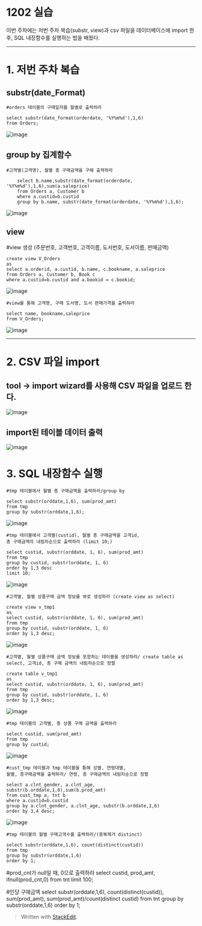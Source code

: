 # 1202 실습



이번 주차에는 저번 주차 복습(substr, view)과  csv 파일을 데이터베이스에 import 한 후, SQL 내장함수를 실행하는 법을 배웠다.

---

# 1. 저번 주차 복습

## substr(date_Format)
    
    #orders 테이블의 구매일자를 월별로 출력하라
    
    select substr(date_format(orderdate, '%Y%m%d'),1,6)
    from Orders;

![image](https://user-images.githubusercontent.com/114793024/206440248-aad514ba-b48c-494b-8eab-949e0f079095.png)



## group by 집계함수

    #고객별(고객명), 월별 총 구매금액을 구해 출력하라
    
        select b.name,substr(date_format(orderdate, '%Y%m%d'),1,6),sum(a.saleprice)
        from Orders a, Customer b
        where a.custid=b.custid
        group by b.name, substr(date_format(orderdate, '%Y%m%d'),1,6);

![image](https://user-images.githubusercontent.com/114793024/206441445-b8b4c80c-0cf4-4047-b62f-5067d2238df8.png)



## view 


#view 생성 (주문번호, 고객번호, 고객이름, 도서번호, 도서이름, 판매금액)

    create view V_Orders
    as 
    select a.orderid, a.custid, b.name, c.bookname, a.saleprice
    from Orders a, Customer b, Book c
    where a.custid=b.custid and a.bookid = c.bookid;

![image](https://user-images.githubusercontent.com/114793024/206445501-42bcfdb4-0b64-48a4-b40d-817e1634ae6e.png)

    #view를 통해 고객명, 구매 도서명, 도서 판매가격을 출력하라 
    
    select name, bookname,saleprice
    from V_Orders;

![image](https://user-images.githubusercontent.com/114793024/206442716-0a2f318d-d564-4ad5-9d74-195495db4d70.png)


---

# 2. CSV 파일 import

## tool -> import wizard를 사용해 CSV 파일을 업로드 한다.


![image](https://user-images.githubusercontent.com/114793024/206447031-f4357432-0f03-440b-b9b6-0419df2f5fb0.png)



## import된  테이블 데이터 출력

![image](https://user-images.githubusercontent.com/114793024/206447709-02ef9c41-3184-443e-9fdf-b9b350150749.png)



# 3. SQL 내장함수 실행



    #tmp 테이블에서 월별 총 구매금액을 출력하라/group by 
    
    select substr(orddate,1,6), sum(prod_amt)
    from tmp
    group by substr(orddate,1,6);


![image](https://user-images.githubusercontent.com/114793024/206449995-edbad9b0-4697-4db4-a157-5b727d3fcc38.png)


    #tmp 테이블에서 고객별(custid), 월별 총 구매금액을 고객id, 
    총 구매금액의 내림차순으로 출력하라 (limit 10;)
    
    select custid, substr(orddate, 1, 6), sum(prod_amt)
    from tmp
    group by custid, substr(orddate, 1, 6)
    order by 1,3 desc
    limit 10;


![image](https://user-images.githubusercontent.com/114793024/206451194-2821eda5-9dba-4eb2-ad21-7869c5519963.png)



    #고객별, 월별 상품구매 금액 정보를 뷰로 생성하라 (create view as select)
    
    create view v_tmp1
    as 
    select custid, substr(orddate, 1, 6), sum(prod_amt)
    from tmp
    group by custid, substr(orddate, 1, 6)
    order by 1,3 desc;


![image](https://user-images.githubusercontent.com/114793024/206451976-a9494345-b113-4ebd-a324-8b32350b8d4e.png)



    #고객별, 월별 상품구매 금액 정보를 포함하는 테이블을 생성하라/ create table as select, 고객id, 총 구매 금액의 내림차순으로 정렬
    
    create table v_tmp1
    as 
    select custid, substr(orddate, 1, 6), sum(prod_amt)
    from tmp
    group by custid, substr(orddate, 1, 6)
    order by 1,3 desc;


![image](https://user-images.githubusercontent.com/114793024/206452967-ca8b51be-12a6-414d-82c1-602da776bec3.png)



    #tmp 테이블의 고객별, 총 상품 구매 금액을 출력하라
    
    select custid, sum(prod_amt)
    from tmp
    group by custid;


![image](https://user-images.githubusercontent.com/114793024/206453396-279710bf-7fba-4cb2-9eb6-4670c3de0dad.png)


    #cust_tmp 테이블과 tmp 테이블을 통해 성별, 연령대별, 
    월별, 총구매금액을 출력하라/ 연령, 총 구매금액의 내림차순으로 정렬
    
    select a.clnt_gender, a.clnt_age, substr(b.orddate,1,6),sum(b.prod_amt)
    from cust_tmp a, tnt b
    where a.custid=b.custid
    group by a.clnt_gender, a.clnt_age, substr(b.orddate,1,6)
    order by 3,4 desc;

![image](https://user-images.githubusercontent.com/114793024/206454662-1245c79e-c44b-4e6b-803e-57fbad7ea1b2.png)


    #tmp 테이블의 월별 구매고객수를 출력하라/(중복제거 distinct)
    
    select substr(orddate,1,6), count(distinct(custid))
    from tmp
    group by substr(orddate,1,6)
    order by 1;


#prod_cnt가 null일 때, 0으로 출력하라 
select custid, prod_amt, ifnull(prod_cnt,0)
from tnt
limit 100;



#인당 구매금액 
select substr(orddate,1,6), count(distinct(custid)), sum(prod_amt), sum(prod_amt)/count(distinct custid)
from tnt 
group by substr(orddate,1,6)
order by 1;




> Written with [StackEdit](https://stackedit.io/).




<!--stackedit_data:
eyJoaXN0b3J5IjpbMTg5OTY2MjU1NCwyMjMwODA1NTYsMjI3OD
Q3NzcxLDEzMzk1MDc3NTAsMzY5ODkwNjYxLDIwOTA0MDczMTks
MTA4NTg4MTU3MV19
-->